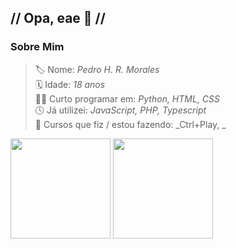 ## // Opa, eae 👋 //

### **Sobre Mim**
> 🏷️ Nome: _Pedro H. R. Morales_  
> 🗓️ Idade: _18 anos_  
> 👨‍💻 Curto programar em: _Python, HTML, CSS_  
> 🕓 Já utilizei: _JavaScript, PHP, Typescript_<br>
> 🎒 Cursos que fiz / estou fazendo: _Ctrl+Play, _  

<div>
  <img height="160em" src="https://github-readme-stats.vercel.app/api?username=PhMorales&show_icons=true&theme=omni"/>
  <img height="160em" src="https://github-readme-stats.vercel.app/api/top-langs/?username=PhMorales&layout=compact&theme=omni"/>
</div>
